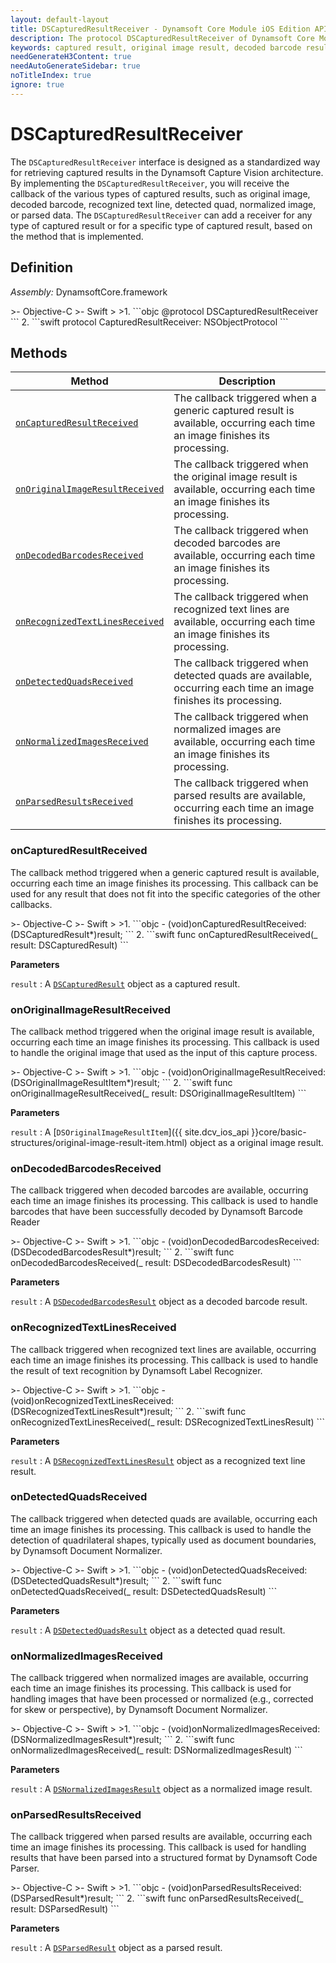 ```yaml
---
layout: default-layout
title: DSCapturedResultReceiver - Dynamsoft Core Module iOS Edition API Reference
description: The protocol DSCapturedResultReceiver of Dynamsoft Core Module iOS Edition provides methods for monitoring the output of captured results, including captured result, original image result, decoded barcode result, recognized text line result, detected quad result, normalized image result, and parsed result.
keywords: captured result, original image result, decoded barcode result, recognized text line result, detected quad result, normalized image result, parsed result, objective-c, swift
needGenerateH3Content: true
needAutoGenerateSidebar: true
noTitleIndex: true
ignore: true
---
```


# DSCapturedResultReceiver

The `DSCapturedResultReceiver` interface is designed as a standardized way for retrieving captured results in the Dynamsoft Capture Vision architecture. By implementing the `DSCapturedResultReceiver`, you will receive the callback of the various types of captured results, such as original image, decoded barcode, recognized text line, detected quad, normalized image, or parsed data. The `DSCapturedResultReceiver` can add a receiver for any type of captured result or for a specific type of captured result, based on the method that is implemented.

## Definition

*Assembly:* DynamsoftCore.framework

<div class="sample-code-prefix"></div>
>- Objective-C
>- Swift
>
>1. 
```objc
@protocol DSCapturedResultReceiver <NSObject>
```
2. 
```swift
protocol CapturedResultReceiver: NSObjectProtocol
```

## Methods

| Method | Description |
| ------ | ----------- |
| [`onCapturedResultReceived`](#oncapturedresultreceived) | The callback triggered when a generic captured result is available, occurring each time an image finishes its processing. |
| [`onOriginalImageResultReceived`](#onoriginalimageresultreceived) | The callback triggered when the original image result is available, occurring each time an image finishes its processing. |
| [`onDecodedBarcodesReceived`](#ondecodedbarcodesreceived) | The callback triggered when decoded barcodes are available, occurring each time an image finishes its processing. |
| [`onRecognizedTextLinesReceived`](#onrecognizedtextlinesreceived) | The callback triggered when recognized text lines are available, occurring each time an image finishes its processing. |
| [`onDetectedQuadsReceived`](#ondetectedquadsreceived) | The callback triggered when detected quads are available, occurring each time an image finishes its processing. |
| [`onNormalizedImagesReceived`](#onnormalizedimagesreceived) | The callback triggered when normalized images are available, occurring each time an image finishes its processing. |
| [`onParsedResultsReceived`](#onparsedresultsreceived) | The callback triggered when parsed results are available, occurring each time an image finishes its processing. |

### onCapturedResultReceived

The callback method triggered when a generic captured result is available, occurring each time an image finishes its processing. This callback can be used for any result that does not fit into the specific categories of the other callbacks.

<div class="sample-code-prefix"></div>
>- Objective-C
>- Swift
>
>1. 
```objc
- (void)onCapturedResultReceived:(DSCapturedResult*)result;
```
2. 
```swift
func onCapturedResultReceived(_ result: DSCapturedResult)
```

**Parameters**

`result` : A [`DSCapturedResult`](captured-result.md) object as a captured result.

### onOriginalImageResultReceived

The callback method triggered when the original image result is available, occurring each time an image finishes its processing. This callback is used to handle the original image that used as the input of this capture process.

<div class="sample-code-prefix"></div>
>- Objective-C
>- Swift
>
>1. 
```objc
- (void)onOriginalImageResultReceived:(DSOriginalImageResultItem*)result;
```
2. 
```swift
func onOriginalImageResultReceived(_ result: DSOriginalImageResultItem)
```

**Parameters**

`result` : A [`DSOriginalImageResultItem`]({{ site.dcv_ios_api }}core/basic-structures/original-image-result-item.html) object as a original image result.

### onDecodedBarcodesReceived

The callback triggered when decoded barcodes are available, occurring each time an image finishes its processing. This callback is used to handle barcodes that have been successfully decoded by Dynamsoft Barcode Reader

<div class="sample-code-prefix"></div>
>- Objective-C
>- Swift
>
>1. 
```objc
- (void)onDecodedBarcodesReceived:(DSDecodedBarcodesResult*)result;
```
2. 
```swift
func onDecodedBarcodesReceived(_ result: DSDecodedBarcodesResult)
```

**Parameters**

`result` : A [`DSDecodedBarcodesResult`]({{site.dbr_ios_api}}decoded-barcodes-result.html}}) object as a decoded barcode result.

### onRecognizedTextLinesReceived

The callback triggered when recognized text lines are available, occurring each time an image finishes its processing. This callback is used to handle the result of text recognition by Dynamsoft Label Recognizer.

<div class="sample-code-prefix"></div>
>- Objective-C
>- Swift
>
>1. 
```objc
- (void)onRecognizedTextLinesReceived:(DSRecognizedTextLinesResult*)result;
```
2. 
```swift
func onRecognizedTextLinesReceived(_ result: DSRecognizedTextLinesResult)
```

**Parameters**

`result` : A [`DSRecognizedTextLinesResult`]({{site.dlr_ios_api}}recognized-text-lines-result.html) object as a recognized text line result.

### onDetectedQuadsReceived

The callback triggered when detected quads are available, occurring each time an image finishes its processing. This callback is used to handle the detection of quadrilateral shapes, typically used as document boundaries, by Dynamsoft Document Normalizer.

<div class="sample-code-prefix"></div>
>- Objective-C
>- Swift
>
>1. 
```objc
- (void)onDetectedQuadsReceived:(DSDetectedQuadsResult*)result;
```
2. 
```swift
func onDetectedQuadsReceived(_ result: DSDetectedQuadsResult)
```

**Parameters**

`result` : A [`DSDetectedQuadsResult`]({{site.ddn_ios_api}}detected-quads-result.html) object as a detected quad result.

### onNormalizedImagesReceived

The callback triggered when normalized images are available, occurring each time an image finishes its processing. This callback is used for handling images that have been processed or normalized (e.g., corrected for skew or perspective), by Dynamsoft Document Normalizer.

<div class="sample-code-prefix"></div>
>- Objective-C
>- Swift
>
>1. 
```objc
- (void)onNormalizedImagesReceived:(DSNormalizedImagesResult*)result;
```
2. 
```swift
func onNormalizedImagesReceived(_ result: DSNormalizedImagesResult)
```

**Parameters**

`result` : A [`DSNormalizedImagesResult`]({{site.ddn_ios_api}}normalized-images-result.html) object as a normalized image result.

### onParsedResultsReceived

The callback triggered when parsed results are available, occurring each time an image finishes its processing. This callback is used for handling results that have been parsed into a structured format by Dynamsoft Code Parser.

<div class="sample-code-prefix"></div>
>- Objective-C
>- Swift
>
>1. 
```objc
- (void)onParsedResultsReceived:(DSParsedResult*)result;
```
2. 
```swift
func onParsedResultsReceived(_ result: DSParsedResult)
```

**Parameters**

`result` : A [`DSParsedResult`]({{site.dcp_ios_api}}parsed-result.html) object as a parsed result.
